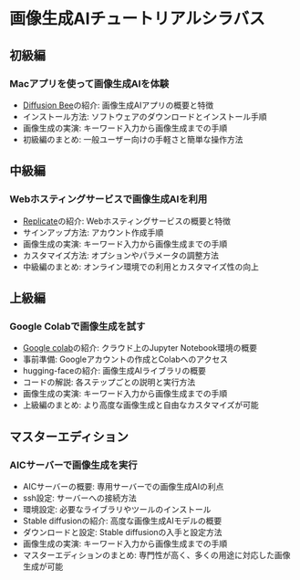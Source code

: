 # 画像生成AIチュートリアルシラバス

## 初級編

### Macアプリを使って画像生成AIを体験
- [Diffusion Bee](https://diffusionbee.com/)の紹介: 画像生成AIアプリの概要と特徴
- インストール方法: ソフトウェアのダウンロードとインストール手順
- 画像生成の実演: キーワード入力から画像生成までの手順
- 初級編のまとめ: 一般ユーザー向けの手軽さと簡単な操作方法

## 中級編

###  Webホスティングサービスで画像生成AIを利用
- [Replicate](https://replicate.com/)の紹介: Webホスティングサービスの概要と特徴
- サインアップ方法: アカウント作成手順
- 画像生成の実演: キーワード入力から画像生成までの手順
- カスタマイズ方法: オプションやパラメータの調整方法
- 中級編のまとめ: オンライン環境での利用とカスタマイズ性の向上

## 上級編

###  Google Colabで画像生成を試す
- [Google colab](https://colab.research.google.com/drive/1SXo60sp_I2va2PXTz25D3IpUtOdFY9jo?usp=sharing)の紹介: クラウド上のJupyter Notebook環境の概要
- 事前準備: Googleアカウントの作成とColabへのアクセス
- hugging-faceの紹介: 画像生成AIライブラリの概要
- コードの解説: 各ステップごとの説明と実行方法
- 画像生成の実演: キーワード入力から画像生成までの手順
- 上級編のまとめ: より高度な画像生成と自由なカスタマイズが可能

## マスターエディション

###  AICサーバーで画像生成を実行
- AICサーバーの概要: 専用サーバーでの画像生成AIの利点
- ssh設定: サーバーへの接続方法
- 環境設定: 必要なライブラリやツールのインストール
- Stable diffusionの紹介: 高度な画像生成AIモデルの概要
- ダウンロードと設定: Stable diffusionの入手と設定方法
- 画像生成の実演: キーワード入力から画像生成までの手順
- マスターエディションのまとめ: 専門性が高く、多くの用途に対応した画像生成が可能
